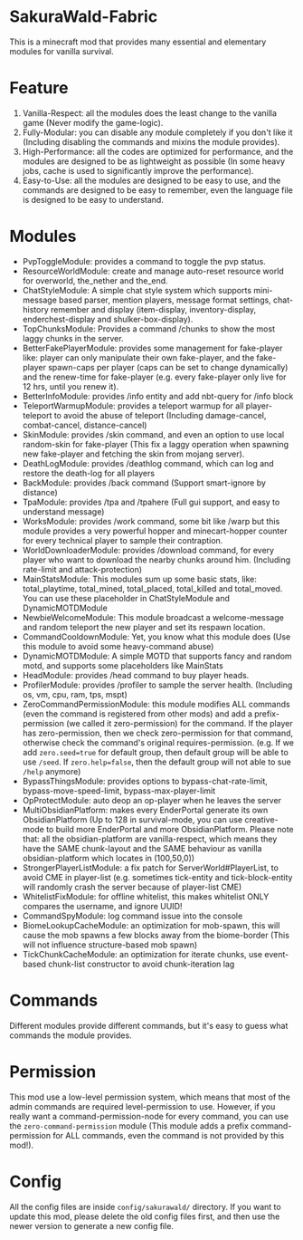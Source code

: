 # SakuraWald-Fabric
This is a minecraft mod that provides many essential and elementary modules for vanilla survival.

# Feature
1. Vanilla-Respect: all the modules does the least change to the vanilla game (Never modify the game-logic).
2. Fully-Modular: you can disable any module completely if you don't like it (Including disabling the commands and
   mixins the module provides).
3. High-Performance: all the codes are optimized for performance, and the modules are designed to be as lightweight as
   possible (In some heavy jobs, cache is used to significantly improve the performance).
4. Easy-to-Use: all the modules are designed to be easy to use, and the commands are designed to be easy to remember, even the language file is designed to be easy to understand.

# Modules
- PvpToggleModule: provides a command to toggle the pvp status.
- ResourceWorldModule: create and manage auto-reset resource world for overworld, the_nether and the_end. 
- ChatStyleModule: A simple chat style system which supports mini-message based parser, mention players, message format settings, chat-history remember and display (item-display, inventory-display, enderchest-display and shulker-box-display).
- TopChunksModule: Provides a command /chunks to show the most laggy chunks in the server. 
- BetterFakePlayerModule: provides some management for fake-player like: player can only manipulate their own fake-player, and the fake-player spawn-caps per player (caps can be set to change dynamically) and the renew-time for fake-player (e.g. every fake-player only live for 12 hrs, until you renew it).
- BetterInfoModule: provides /info entity and add nbt-query for /info block
- TeleportWarmupModule: provides a teleport warmup for all player-teleport to avoid the abuse of teleport (Including damage-cancel, combat-cancel, distance-cancel)
- SkinModule: provides /skin command, and even an option to use local random-skin for fake-player (This fix a laggy operation when spawning new fake-player and fetching the skin from mojang server).
- DeathLogModule: provides /deathlog command, which can log and restore the death-log for all players 
- BackModule: provides /back command (Support smart-ignore by distance)
- TpaModule: provides /tpa and /tpahere (Full gui support, and easy to understand message)
- WorksModule: provides /work command, some bit like /warp but this module provides a very powerful hopper and minecart-hopper counter for every technical player to sample their contraption.
- WorldDownloaderModule: provides /download command, for every player who want to download the nearby chunks around him. (Including rate-limit and attack-protection)
- MainStatsModule: This modules sum up some basic stats, like: total_playtime, total_mined, total_placed, total_killed and total_moved. You can use these placeholder in ChatStyleModule and DynamicMOTDModule
- NewbieWelcomeModule: This module broadcast a welcome-message and random teleport the new player and set its respawn location.
- CommandCooldownModule: Yet, you know what this module does (Use this module to avoid some heavy-command abuse)
- DynamicMOTDModule: A simple MOTD that supports fancy and random motd, and supports some placeholders like MainStats
- HeadModule: provides /head command to buy player heads.
- ProfilerModule: provides /profiler to sample the server health. (Including os, vm, cpu, ram, tps, mspt)
- ZeroCommandPermissionModule: this module modifies ALL commands (even the command is registered from other mods) and add a prefix-permission (we called it zero-permission) for the command. If the player has zero-permission, then we check zero-permission for that command, otherwise check the command's original requires-permission. (e.g. If we add `zero.seed=true` for default group, then default group will be able to use `/seed`. If `zero.help=false`, then the default group will not able to sue `/help` anymore)
- BypassThingsModule: provides options to bypass-chat-rate-limit, bypass-move-speed-limit, bypass-max-player-limit
- OpProtectModule: auto deop an op-player when he leaves the server
- MultiObsidianPlatform: makes every EnderPortal generate its own ObsidianPlatform (Up to 128 in survival-mode, you can use creative-mode to build more EnderPortal and more ObsidianPlatform. Please note that: all the obsidian-platform are vanilla-respect, which means they have the SAME chunk-layout and the SAME behaviour as vanilla obsidian-platform which locates in (100,50,0))
- StrongerPlayerListModule: a fix patch for ServerWorld#PlayerList, to avoid CME in player-list (e.g. sometimes tick-entity and tick-block-entity will randomly crash the server because of player-list CME)
- WhitelistFixModule: for offline whitelist, this makes whitelist ONLY compares the username, and ignore UUID!
- CommandSpyModule: log command issue into the console
- BiomeLookupCacheModule: an optimization for mob-spawn, this will cause the mob spawns a few blocks away from the biome-border (This will not influence structure-based mob spawn)
- TickChunkCacheModule: an optimization for iterate chunks, use event-based chunk-list constructor to avoid chunk-iteration lag

# Commands
Different modules provide different commands, but it's easy to guess what commands the module provides.

# Permission
This mod use a low-level permission system, which means that most of the admin commands are required level-permission to use. However, if you really want a command-permission-node for every command, you can use the `zero-command-permission` module (This module adds a prefix command-permission for ALL commands, even the command is not provided by this mod!).

# Config
All the config files are inside `config/sakurawald/` directory.
If you want to update this mod, please delete the old config files first, and then use the newer version to generate a new config file.
